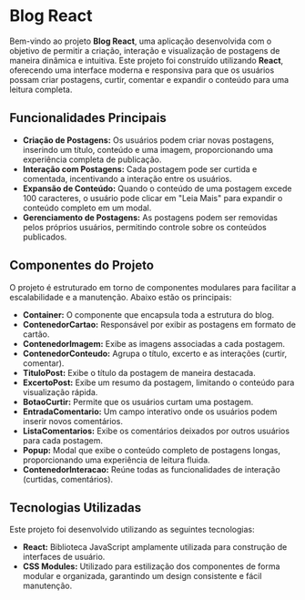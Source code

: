 # Blog React

Bem-vindo ao projeto **Blog React**, uma aplicação desenvolvida com o objetivo de permitir a criação, interação e visualização de postagens de maneira dinâmica e intuitiva. Este projeto foi construído utilizando **React**, oferecendo uma interface moderna e responsiva para que os usuários possam criar postagens, curtir, comentar e expandir o conteúdo para uma leitura completa.

## Funcionalidades Principais

- **Criação de Postagens:** Os usuários podem criar novas postagens, inserindo um título, conteúdo e uma imagem, proporcionando uma experiência completa de publicação.
- **Interação com Postagens:** Cada postagem pode ser curtida e comentada, incentivando a interação entre os usuários.
- **Expansão de Conteúdo:** Quando o conteúdo de uma postagem excede 100 caracteres, o usuário pode clicar em "Leia Mais" para expandir o conteúdo completo em um modal.
- **Gerenciamento de Postagens:** As postagens podem ser removidas pelos próprios usuários, permitindo controle sobre os conteúdos publicados.

## Componentes do Projeto

O projeto é estruturado em torno de componentes modulares para facilitar a escalabilidade e a manutenção. Abaixo estão os principais:

- **Container:** O componente que encapsula toda a estrutura do blog.
- **ContenedorCartao:** Responsável por exibir as postagens em formato de cartão.
- **ContenedorImagem:** Exibe as imagens associadas a cada postagem.
- **ContenedorConteudo:** Agrupa o título, excerto e as interações (curtir, comentar).
- **TituloPost:** Exibe o título da postagem de maneira destacada.
- **ExcertoPost:** Exibe um resumo da postagem, limitando o conteúdo para visualização rápida.
- **BotaoCurtir:** Permite que os usuários curtam uma postagem.
- **EntradaComentario:** Um campo interativo onde os usuários podem inserir novos comentários.
- **ListaComentarios:** Exibe os comentários deixados por outros usuários para cada postagem.
- **Popup:** Modal que exibe o conteúdo completo de postagens longas, proporcionando uma experiência de leitura fluida.
- **ContenedorInteracao:** Reúne todas as funcionalidades de interação (curtidas, comentários).

## Tecnologias Utilizadas

Este projeto foi desenvolvido utilizando as seguintes tecnologias:

- **React:** Biblioteca JavaScript amplamente utilizada para construção de interfaces de usuário.
- **CSS Modules:** Utilizado para estilização dos componentes de forma modular e organizada, garantindo um design consistente e fácil manutenção.
